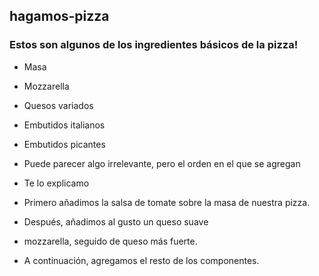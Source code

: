 ## hagamos-pizza


### Estos son algunos de los ingredientes básicos de la pizza!




* Masa

* Mozzarella

* Quesos variados

* Embutidos italianos

* Embutidos picantes

* Puede parecer algo irrelevante, pero el orden en el que se agregan
 
* Te lo explicamo

* Primero añadimos la salsa de tomate sobre la masa de nuestra pizza.

* Después, añadimos al gusto un queso suave


* mozzarella, seguido de queso más fuerte.


* A continuación, agregamos el resto de los componentes.

